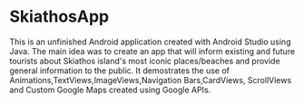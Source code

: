 # SkiathosApp

This is an unfinished Android application created with Android Studio using Java.
The main idea was to create an app that will inform existing and future tourists about
Skiathos island's most iconic places/beaches and provide general information to the public.
It demostrates the use of Animations,TextViews,ImageViews,Navigation Bars,CardViews,
ScrollViews and Custom Google Maps created using Google APIs.
